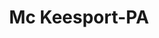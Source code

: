 ---
title: Mc Keesport-PA
slug: mc-keesport-pa
f_state:
- cms/state/pennsylvania.md
f_locations:
- cms/payday-loan/advance-america-2910.md
- cms/payday-loan/advance-american-3211.md
- cms/payday-loan/alamo-cash-advance-inc-3640.md
- cms/payday-loan/e-z-cash-inc-16386.md
- cms/payday-loan/financial-exchange-company-18070.md
- cms/payday-loan/flexcheck-cash-advance-18689.md
- cms/payday-loan/mckeesport-messenger-service-20731.md
- cms/payday-loan/united-cash-advance-28073.md
updated-on: '2024-05-30T13:41:28.615Z'
created-on: '2024-05-30T13:41:28.615Z'
published-on: '2024-05-30T13:54:32.469Z'
f_city: Mc Keesport
layout: '[city].html'
tags: city
---